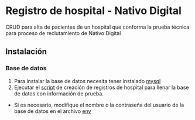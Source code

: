 # Registro de hospital - Nativo Digital
CRUD para alta de pacientes de un hospital que conforma la prueba técnica para proceso de reclutamiento de Nativo Digital

## Instalación

### Base de datos
1. Para instalar la base de datos necesita tener instalado [mysql](https://www.mysql.com/downloads/)
2. Ejecutar el [script](./database/hospital.sql) de creación de registros de hospital para llenar la base de datos con información de prueba.
* Si es necesario, modifique el nombre o la contraseña del usuario de la base de datos en el archivo [env](./frontend/.env) 
